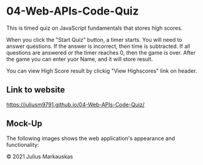 # 04-Web-APIs-Code-Quiz

This is timed quiz on JavaScript fundamentals that stores high scores.

When you click the "Start Quiz" button, a timer starts.
You will need to answer questions.
If the answer is incorrect, then time is subtracted.
If all questions are answered or the timer reaches 0, then the game is over.
After the game you can enter yuor Name, and it will store result.

You can view High Score result by clickig "View Highscores" link on header.


## Link to website
https://juliusm9791.github.io/04-Web-APIs-Code-Quiz/

## Mock-Up
The following images shows the web application's appearance and functionality:



© 2021 Julius Markauskas